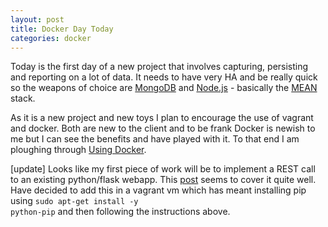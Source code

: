 ```yaml
---
layout: post
title: Docker Day Today
categories: docker
---
```


Today is the first day of a new project that involves capturing, persisting and reporting on a lot of data.  It needs to have very HA and be really quick so the weapons of choice are [MongoDB](https://www.mongodb.org) and [Node.js](https://nodejs.org) - basically the [MEAN](http://mean.io) stack.

<!--break-->
As it is a new project and new toys I plan to encourage the use of vagrant and docker.  Both are new to the client and to be frank Docker is newish to me but I can see the benefits and have played with it.  To that end I am ploughing through [Using Docker](http://www.amazon.co.uk/Using-Docker-Adrian-Mouat/dp/1491915765/ref=sr_1_1?ie=UTF8&qid=1451904523&sr=8-1&keywords=using+docker).

[update] Looks like my first piece of work will be to implement a REST call to an existing python/flask webapp.  This [post](http://blog.miguelgrinberg.com/post/designing-a-restful-api-with-python-and-flask) seems to cover it quite well.  Have decided to add this in a vagrant vm which has meant installing pip using <code>sudo apt-get install -y python-pip</code> and then following the instructions above.
